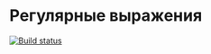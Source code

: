 # Регулярные выражения

[![Build status](https://ci.appveyor.com/api/projects/status/09no6vilgv56foi7?svg=true)](https://ci.appveyor.com/project/fff26/regular-expressions)
